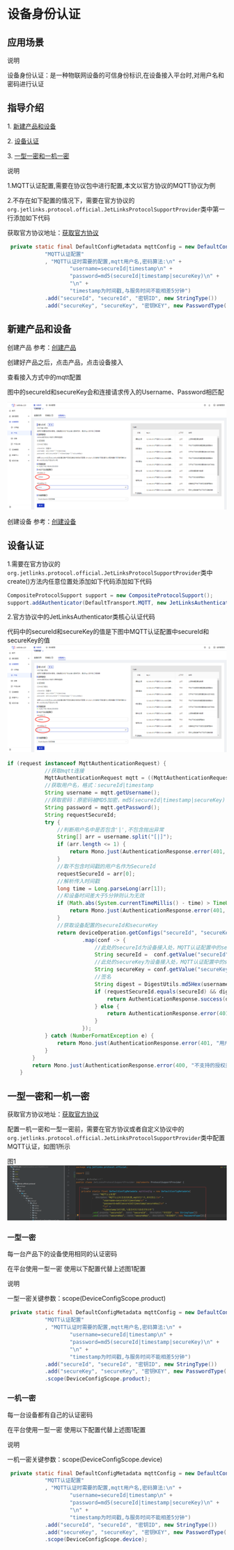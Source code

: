 # 设备身份认证

## 应用场景
<div class='explanation primary'>
  <p class='explanation-title-warp'>
    <span class='iconfont icon-bangzhu explanation-icon'></span>
    <span class='explanation-title font-weight'>说明</span>
  </p>
   <p>设备身份认证：是一种物联网设备的可信身份标识,在设备接入平台时,对用户名和密码进行认证</p>
</div>

## 指导介绍
   <p>1. <a href="/dev-guide/IoT_device_identity_authentication.html#新建产品和设备" >新建产品和设备</a></p>
   <p>2. <a href="/dev-guide/IoT_device_identity_authentication.html#设备认证" >设备认证</a></p>
   <p>3. <a href="/dev-guide/IoT_device_identity_authentication.html#一型一密和一机一密" >一型一密和一机一密</a></p>

<div class='explanation primary'>
  <p class='explanation-title-warp'>
    <span class='iconfont icon-bangzhu explanation-icon'></span>
    <span class='explanation-title font-weight'>说明</span>
  </p>
   <p>1.MQTT认证配置,需要在协议包中进行配置,本文以官方协议的MQTT协议为例</p>
  2.不存在如下配置的情况下，需要在官方协议的<code>org.jetlinks.protocol.official.JetLinksProtocolSupportProvider</code>类中第一行添加如下代码
</div>

 获取官方协议地址：[获取官方协议](https://github.com/jetlinks/jetlinks-official-protocol)

```java
 private static final DefaultConfigMetadata mqttConfig = new DefaultConfigMetadata(
            "MQTT认证配置"
            , "MQTT认证时需要的配置,mqtt用户名,密码算法:\n" +
                    "username=secureId|timestamp\n" +
                    "password=md5(secureId|timestamp|secureKey)\n" +
                    "\n" +
                    "timestamp为时间戳,与服务时间不能相差5分钟")
            .add("secureId", "secureId", "密钥ID", new StringType())
            .add("secureKey", "secureKey", "密钥KEY", new PasswordType());
```

## 新建产品和设备
 创建产品
 参考：[创建产品](/Device_access/Create_product3.1.html)

 创建好产品之后，点击产品，点击设备接入
 
 查看接入方式中的mqtt配置
 
图中的secureId和secureKey会和连接请求传入的Username、Password相匹配

![](./images/MQTT_authentication_configuration.png)

 创建设备
 参考：[创建设备](/Device_access/Create_Device3.2.html)

## 设备认证

1.需要在官方协议的`org.jetlinks.protocol.official.JetLinksProtocolSupportProvider`类中create()方法内任意位置处添加如下代码添加如下代码
```java
CompositeProtocolSupport support = new CompositeProtocolSupport();
support.addAuthenticator(DefaultTransport.MQTT, new JetLinksAuthenticator());
```
2.官方协议中的JetLinksAuthenticator类核心认证代码

代码中的secureId和secureKey的值是下图中MQTT认证配置中secureId和secureKey的值
![](./images/MQTT_authentication_configuration.png)

```java
if (request instanceof MqttAuthenticationRequest) {
            //获取mqtt连接
            MqttAuthenticationRequest mqtt = ((MqttAuthenticationRequest) request);
            //获取用户名，格式：secureId|timestamp
            String username = mqtt.getUsername();
            //获取密码：原密码被MD5加密，md5(secureId|timestamp|secureKey)
            String password = mqtt.getPassword();
            String requestSecureId;
            try {
                //判断用户名中是否包含'|',不包含抛出异常
                String[] arr = username.split("[|]");
                if (arr.length <= 1) {
                    return Mono.just(AuthenticationResponse.error(401, "用户名格式错误"));
                }
                //取不包含时间戳的用户名作为SecureId
                requestSecureId = arr[0];
                //解析传入时间戳
                long time = Long.parseLong(arr[1]);
                //和设备时间差大于5分钟则认为无效
                if (Math.abs(System.currentTimeMillis() - time) > TimeUnit.MINUTES.toMillis(5)) {
                    return Mono.just(AuthenticationResponse.error(401, "设备时间不同步"));
                }
                //获取设备配置的secureId和secureKey
                return deviceOperation.getConfigs("secureId", "secureKey")
                        .map(conf -> {
                            //此处的secureId为设备接入处，MQTT认证配置中的secureId值
                            String secureId =  conf.getValue("secureId").map(Value::asString).orElse(null);
                            //此处的secureKey为设备接入处，MQTT认证配置中的secureKey值
                            String secureKey = conf.getValue("secureKey").map(Value::asString).orElse(null);
                            //签名
                            String digest = DigestUtils.md5Hex(username + "|" + secureKey);
                            if (requestSecureId.equals(secureId) && digest.equals(password)) {
                                return AuthenticationResponse.success(deviceOperation.getDeviceId());
                            } else {
                                return AuthenticationResponse.error(401, "密钥错误");
                            }
                        });
            } catch (NumberFormatException e) {
                return Mono.just(AuthenticationResponse.error(401, "用户名格式错误"));
            }
        }
        return Mono.just(AuthenticationResponse.error(400, "不支持的授权类型:" + request));
    }
```
## 一型一密和一机一密
获取官方协议地址：[获取官方协议](https://github.com/jetlinks/jetlinks-official-protocol)

配置一机一密和一型一密前，需要在官方协议或者自定义协议中的
`org.jetlinks.protocol.official.JetLinksProtocolSupportProvider`类中配置MQTT认证，如图1所示

图1
![图1](./images/MQTT_authentication.png)
                


### 一型一密
每一台产品下的设备使用相同的认证密码

在平台使用一型一密
使用以下配置代替上述图1配置

<div class='explanation primary'>
  <p class='explanation-title-warp'>
    <span class='iconfont icon-bangzhu explanation-icon'></span>
    <span class='explanation-title font-weight'>说明</span>
  </p>
   <p>一型一密关键参数：scope(DeviceConfigScope.product)</p>
</div>

```java
 private static final DefaultConfigMetadata mqttConfig = new DefaultConfigMetadata(
            "MQTT认证配置"
            , "MQTT认证时需要的配置,mqtt用户名,密码算法:\n" +
                    "username=secureId|timestamp\n" +
                    "password=md5(secureId|timestamp|secureKey)\n" +
                    "\n" +
                    "timestamp为时间戳,与服务时间不能相差5分钟")
            .add("secureId", "secureId", "密钥ID", new StringType())
            .add("secureKey", "secureKey", "密钥KEY", new PasswordType())
            .scope(DeviceConfigScope.product);
```

### 一机一密
每一台设备都有自己的认证密码

在平台使用一型一密
使用以下配置代替上述图1配置

<div class='explanation primary'>
  <p class='explanation-title-warp'>
    <span class='iconfont icon-bangzhu explanation-icon'></span>
    <span class='explanation-title font-weight'>说明</span>
  </p>
   <p>一机一密关键参数：scope(DeviceConfigScope.device)</p>
</div>

```java
 private static final DefaultConfigMetadata mqttConfig = new DefaultConfigMetadata(
            "MQTT认证配置"
            , "MQTT认证时需要的配置,mqtt用户名,密码算法:\n" +
                    "username=secureId|timestamp\n" +
                    "password=md5(secureId|timestamp|secureKey)\n" +
                    "\n" +
                    "timestamp为时间戳,与服务时间不能相差5分钟")
            .add("secureId", "secureId", "密钥ID", new StringType())
            .add("secureKey", "secureKey", "密钥KEY", new PasswordType())
            .scope(DeviceConfigScope.device);
```


